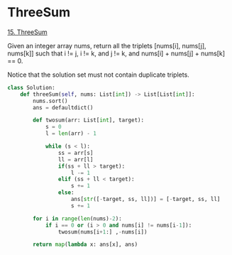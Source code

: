 # ThreeSum

[15. ThreeSum](https://leetcode.com/problems/3sum/description/)

Given an integer array nums, return all the triplets [nums[i], nums[j], nums[k]] such that i != j, i != k, and j != k, and nums[i] + nums[j] + nums[k] == 0.

Notice that the solution set must not contain duplicate triplets.

```py
class Solution:
    def threeSum(self, nums: List[int]) -> List[List[int]]:
        nums.sort()
        ans = defaultdict()

        def twosum(arr: List[int], target):
            s = 0
            l = len(arr) - 1

            while (s < l):
                ss = arr[s]
                ll = arr[l]
                if(ss + ll > target):
                    l -= 1
                elif (ss + ll < target):
                    s += 1
                else:
                    ans[str([-target, ss, ll])] = [-target, ss, ll]
                    s += 1

        for i in range(len(nums)-2):
            if i == 0 or (i > 0 and nums[i] != nums[i-1]):
                twosum(nums[i+1:] ,-nums[i])

        return map(lambda x: ans[x], ans)
```
